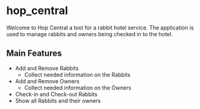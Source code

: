 # hop_central

Welcome to Hop Central a tool for a rabbit hotel service. The application is used to manage rabbits and owners being checked in to the hotel.

## Main Features

- Add and Remove Rabbits
    - Collect needed information on the Rabbits
- Add and Remove Owners
    - Collect needed information on the Owners
- Check-in and Check-out Rabbits
- Show all Rabbits and their owners

